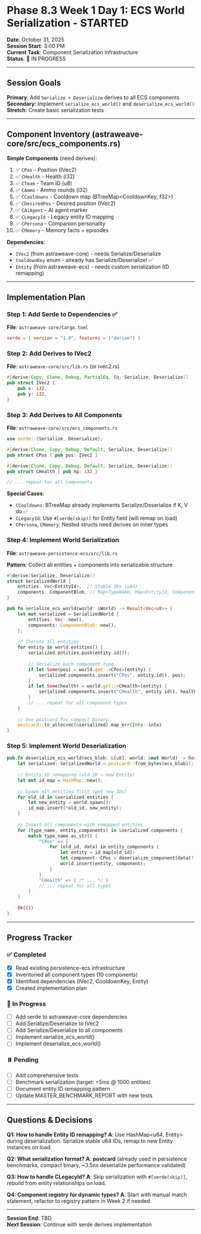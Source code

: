 # Phase 8.3 Week 1 Day 1: ECS World Serialization - STARTED

**Date**: October 31, 2025  
**Session Start**: 3:00 PM  
**Current Task**: Component Serialization Infrastructure  
**Status**: 🚧 IN PROGRESS

---

## Session Goals

**Primary**: Add `Serialize + Deserialize` derives to all ECS components  
**Secondary**: Implement `serialize_ecs_world()` and `deserialize_ecs_world()`  
**Stretch**: Create basic serialization tests

---

## Component Inventory (astraweave-core/src/ecs_components.rs)

**Simple Components** (need derives):
1. ✅ `CPos` - Position (IVec2)
2. ✅ `CHealth` - Health (i32)
3. ✅ `CTeam` - Team ID (u8)
4. ✅ `CAmmo` - Ammo rounds (i32)
5. ✅ `CCooldowns` - Cooldown map (BTreeMap<CooldownKey, f32>)
6. ✅ `CDesiredPos` - Desired position (IVec2)
7. ✅ `CAiAgent` - AI agent marker
8. ✅ `CLegacyId` - Legacy entity ID mapping
9. ✅ `CPersona` - Companion personality
10. ✅ `CMemory` - Memory facts + episodes

**Dependencies**:
- `IVec2` (from astraweave-core) - needs Serialize/Deserialize
- `CooldownKey` enum - already has Serialize/Deserialize! ✅
- `Entity` (from astraweave-ecs) - needs custom serialization (ID remapping)

---

## Implementation Plan

### Step 1: Add Serde to Dependencies ✅

**File**: `astraweave-core/Cargo.toml`
```toml
serde = { version = "1.0", features = ["derive"] }
```

### Step 2: Add Derives to IVec2

**File**: `astraweave-core/src/lib.rs` (or ivec2.rs)
```rust
#[derive(Copy, Clone, Debug, PartialEq, Eq, Serialize, Deserialize)]
pub struct IVec2 {
    pub x: i32,
    pub y: i32,
}
```

### Step 3: Add Derives to All Components

**File**: `astraweave-core/src/ecs_components.rs`
```rust
use serde::{Serialize, Deserialize};

#[derive(Clone, Copy, Debug, Default, Serialize, Deserialize)]
pub struct CPos { pub pos: IVec2 }

#[derive(Clone, Copy, Debug, Default, Serialize, Deserialize)]
pub struct CHealth { pub hp: i32 }

// ... repeat for all components
```

**Special Cases**:
- `CCooldowns`: BTreeMap already implements Serialize/Deserialize if K, V do ✅
- `CLegacyId`: Use `#[serde(skip)]` for Entity field (will remap on load)
- `CPersona`, `CMemory`: Nested structs need derives on inner types

### Step 4: Implement World Serialization

**File**: `astraweave-persistence-ecs/src/lib.rs`

**Pattern**: Collect all entities + components into serializable structure

```rust
#[derive(Serialize, Deserialize)]
struct SerializedWorld {
    entities: Vec<EntityId>,  // Stable IDs (u64)
    components: ComponentBlob, // Map<TypeName, Map<EntityId, ComponentData>>
}

pub fn serialize_ecs_world(world: &World) -> Result<Vec<u8>> {
    let mut serialized = SerializedWorld {
        entities: Vec::new(),
        components: ComponentBlob::new(),
    };
    
    // Iterate all entities
    for entity in world.entities() {
        serialized.entities.push(entity.id());
        
        // Serialize each component type
        if let Some(pos) = world.get::<CPos>(entity) {
            serialized.components.insert("CPos", entity.id(), pos);
        }
        if let Some(health) = world.get::<CHealth>(entity) {
            serialized.components.insert("CHealth", entity.id(), health);
        }
        // ... repeat for all component types
    }
    
    // Use postcard for compact binary
    postcard::to_allocvec(&serialized).map_err(Into::into)
}
```

### Step 5: Implement World Deserialization

```rust
pub fn deserialize_ecs_world(ecs_blob: &[u8], world: &mut World) -> Result<()> {
    let serialized: SerializedWorld = postcard::from_bytes(ecs_blob)?;
    
    // Entity ID remapping (old ID → new Entity)
    let mut id_map = HashMap::new();
    
    // Spawn all entities first (get new IDs)
    for old_id in &serialized.entities {
        let new_entity = world.spawn();
        id_map.insert(*old_id, new_entity);
    }
    
    // Insert all components with remapped entities
    for (type_name, entity_components) in &serialized.components {
        match type_name.as_str() {
            "CPos" => {
                for (old_id, data) in entity_components {
                    let entity = id_map[old_id];
                    let component: CPos = deserialize_component(data)?;
                    world.insert(entity, component);
                }
            }
            "CHealth" => { /* ... */ }
            // ... repeat for all types
        }
    }
    
    Ok(())
}
```

---

## Progress Tracker

### ✅ Completed
- [x] Read existing persistence-ecs infrastructure
- [x] Inventoried all component types (10 components)
- [x] Identified dependencies (IVec2, CooldownKey, Entity)
- [x] Created implementation plan

### 🚧 In Progress
- [ ] Add serde to astraweave-core dependencies
- [ ] Add Serialize/Deserialize to IVec2
- [ ] Add Serialize/Deserialize to all components
- [ ] Implement serialize_ecs_world()
- [ ] Implement deserialize_ecs_world()

### ⏸️ Pending
- [ ] Add comprehensive tests
- [ ] Benchmark serialization (target: <5ms @ 1000 entities)
- [ ] Document entity ID remapping pattern
- [ ] Update MASTER_BENCHMARK_REPORT with new tests

---

## Questions & Decisions

**Q1: How to handle Entity ID remapping?**
**A**: Use HashMap<u64, Entity> during deserialization. Serialize stable u64 IDs, remap to new Entity instances on load.

**Q2: What serialization format?**
**A**: **postcard** (already used in persistence benchmarks, compact binary, ~3.5ns deserialize performance validated)

**Q3: How to handle CLegacyId?**
**A**: Skip serialization with `#[serde(skip)]`, rebuild from entity relationships on load.

**Q4: Component registry for dynamic types?**
**A**: Start with manual match statement, refactor to registry pattern in Week 2 if needed.

---

**Session End**: TBD  
**Next Session**: Continue with serde derives implementation

